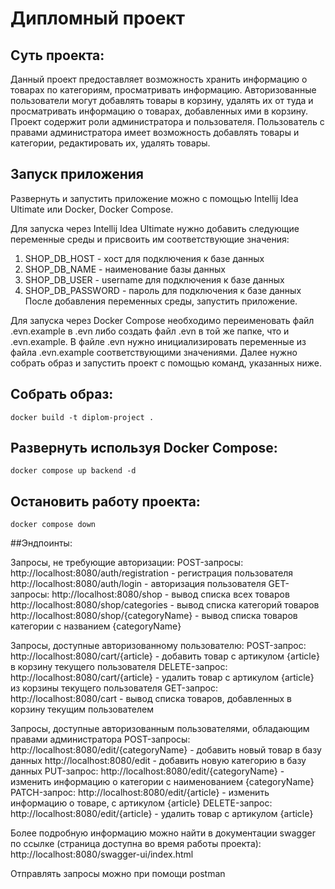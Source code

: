 # Дипломный проект

## Суть проекта:

Данный проект предоставляет возможность хранить информацию о товарах по категориям, просматривать информацию. Авторизованные пользователи могут добавлять товары в корзину, удалять их от туда и просматривать информацию о товарах, добавленных ими в корзину.
Проект содержит роли администратора и пользователя. Пользователь с правами администратора имеет возможность добавлять товары и категории, редактировать их, удалять товары.

## Запуск приложения

Развернуть и запустить приложение можно с помощью Intellij Idea Ultimate или Docker, Docker Compose.

Для запуска через Intellij Idea Ultimate нужно добавить следующие переменные среды и присвоить им соответствующие значения:
1) SHOP_DB_HOST - хост для подключения к базе данных
2) SHOP_DB_NAME - наименование базы данных
3) SHOP_DB_USER - username для подключения к базе данных
4) SHOP_DB_PASSWORD - пароль для подключения к базе данных
После добавления переменных среды, запустить приложение.

Для запуска через Docker Compose необходимо переименовать файл .evn.example в .evn либо создать файл .evn в той же папке, что и .evn.example. В файле .evn нужно инициализировать переменные из файла .evn.example соответствующими значениями. Далее нужно собрать образ и запустить проект с помощью команд, указанных ниже.

## Собрать образ:

```shell
docker build -t diplom-project .
```

## Развернуть используя Docker Compose:
```shell
docker compose up backend -d
```

## Остановить работу проекта:

```shell
docker compose down
```

##Эндпоинты:

Запросы, не требующие авторизации:
POST-запросы:
http://localhost:8080/auth/registration - регистрация пользователя
http://localhost:8080/auth/login - авторизация пользователя
GET-запросы:
http://localhost:8080/shop - вывод списка всех товаров
http://localhost:8080/shop/categories - вывод списка категорий товаров
http://localhost:8080/shop/{categoryName} - вывод списка товаров категории с названием {categoryName}

Запросы, доступные авторизованному пользователю:
POST-запрос:
http://localhost:8080/cart/{article} - добавить товар с артикулом {article} в корзину текущего пользователя
DELETE-запрос:
http://localhost:8080/cart/{article} - удалить товар с артикулом {article} из корзины текущего пользователя
GET-запрос:
http://localhost:8080/cart - вывод списка товаров, добавленных в корзину текущим пользователем

Запросы, доступные авторизованным пользователями, обладающим правами администратора
POST-запросы:
http://localhost:8080/edit/{categoryName} - добавить новый товар в базу данных
http://localhost:8080/edit - добавить новую категорию в базу данных
PUT-запрос:
http://localhost:8080/edit/{categoryName} - изменить информацию о категории с наименованием {categoryName}
PATCH-запрос:
http://localhost:8080/edit/{article} - изменить информацию о товаре, с артикулом {article}
DELETE-запрос:
http://localhost:8080/edit/{article} - удалить товар с артикулом {article}

Более подробную информацию можно найти в документации swagger по ссылке (страница доступна во время работы проекта):
http://localhost:8080/swagger-ui/index.html

Отправлять запросы можно при помощи postman
